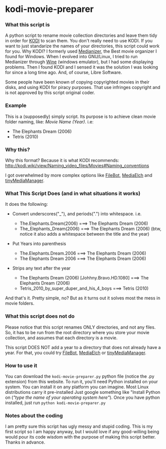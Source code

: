 # kodi-movie-preparer
### What this script is
A python script to rename movie collection directories and leave them tidy in order for [KODI](http://www.kodi.tv) to scan them. You don't really need to use KODI. If you want to just standarize the names of your directories, this script could work for you.
Why KODI? I formerly used [Medianizer](http://www.medianizer.com), the Best movie organizer I found for Windows. When I evolved into GNU/Linux, I tried to run Medianizer through [Wine](http://www.winehq.org) (windows emulator), but I had some displaying problems. Then I found KODI and I sensed it was the solution I was looking for since a long time ago. And, of course, Libre Software.

Some people have been known of copying copyrighted movies in their disks, and using KODI for piracy purposes. That use infringes copyright and is not approved by this script original coder.

### Example
This is a (supposedly) simply script. Its purpose is to achieve clean movie folder naming, like:
*Movie Name (Year)*.
i.e:
* The Elephants Dream (2006)
* Tetris (2010)
### Why this?
Why this format? Because it is what KODI recommends:
http://kodi.wiki/view/Naming_video_files/Movies#Naming_conventions

I got overwhelmed by more complex options like [FileBot](http://www.filebot.net), [MediaElch](http://www.kvibes.de/mediaelch) and [tinyMediaManager](http://www.tinymediamanager.org).  


### What This Script Does (and in what situations it works)
It does the following:
* Convert underscores("_"), and periods(".") into whitespace. i.e.
    * The.Elephants.Dream(2006) ===> The Elephants Dream (2006)    
    * The_Elephants_Dream(2006) ===> The Elephants Dream (2006)
    (btw, notice it also adds a whitespace between the title and the year)
    
* Put Years into parenthesis
    * The.Elephants.Dream.2006 ===> The Elephants Dream (2006)
    * The Elephants Dream 2006 ===> The Elephants Dream (2006)

* Strips any text after the year
    * The Elephants Dream (2006) [Johhny.Bravo.HD.1080] ===> The Elephants Dream (2006)
    * Tetris_2010_by_super_duper_and_his_4_boys ===> Tetris (2010)
    
 And that's it. Pretty simple, no? But as it turns out it solves most the mess in movie folders.
 
 ### What this script does not do
 
 Please notice that this script renames ONLY directories, and not any files. So, it has to be run from the root directory where you store your movie collection, and assumes that each directory is a movie.

This script DOES NOT add a year to a directory that does not already have a year. For that, you could try [FileBot](http://www.filebot.net), [MediaElch](http://www.kvibes.de/mediaelch) or [tinyMediaManager](http://www.tinymediamanager.org).

### How to use it
 You can download the `kodi-movie-preparer.py` python file (notice the .py extension) from this website. To run it, you'll need Python installed on your system. You can install it on any platform you can imagine. Most Linux distributions carry it pre-installed Just google something like "Install Python on (*"type the name of your operating system here"*).
 Once you have python installed, just run `python kodi-movie-preparer.py`

### Notes about the coding
 I am pretty sure this script has ugly messy and stupid coding. This is my first script so I am happy anyway, but I would love if any good-willing being would pour its code wisdom with the purpose of making this script better. Thanks in advance.
